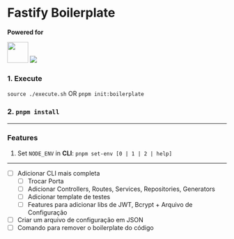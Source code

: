 # Fastify Boilerplate

**Powered for**

<img src="https://nyc3.digitaloceanspaces.com/itests/uploads/a82f0750-7d73-4f7d-af49-5d62cd6f014d.png" width="48">
<img src="https://skillicons.dev/icons?i=ts,prisma,vitest,pnpm">

### 1. Execute

`source ./execute.sh` OR `pnpm init:boilerplate`

### 2. `pnpm install`

---

### Features

1. Set `NODE_ENV` in **CLI**: `pnpm set-env [0 | 1 | 2 | help]`

---
- [ ] Adicionar CLI mais completa
  - [ ] Trocar Porta
  - [ ] Adicionar Controllers, Routes, Services, Repositories, Generators
  - [ ] Adicionar template de testes
  - [ ] Features para adicionar libs de JWT, Bcrypt + Arquivo de Configuração
- [ ] Criar um arquivo de configuração em JSON
- [ ] Comando para remover o boilerplate do código
